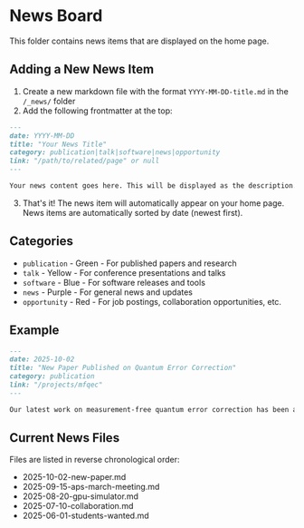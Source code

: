 # News Board

This folder contains news items that are displayed on the home page.

## Adding a New News Item

1. Create a new markdown file with the format `YYYY-MM-DD-title.md` in the `/_news/` folder
2. Add the following frontmatter at the top:

```markdown
---
date: YYYY-MM-DD
title: "Your News Title"
category: publication|talk|software|news|opportunity
link: "/path/to/related/page" or null
---

Your news content goes here. This will be displayed as the description.
```

3. That's it! The news item will automatically appear on your home page. News items are automatically sorted by date (newest first).

## Categories

- `publication` - Green - For published papers and research
- `talk` - Yellow - For conference presentations and talks
- `software` - Blue - For software releases and tools
- `news` - Purple - For general news and updates
- `opportunity` - Red - For job postings, collaboration opportunities, etc.

## Example

```markdown
---
date: 2025-10-02
title: "New Paper Published on Quantum Error Correction"
category: publication
link: "/projects/mfqec"
---

Our latest work on measurement-free quantum error correction has been accepted to Nature Physics! Check out the full details.
```

## Current News Files

Files are listed in reverse chronological order:
- 2025-10-02-new-paper.md
- 2025-09-15-aps-march-meeting.md
- 2025-08-20-gpu-simulator.md
- 2025-07-10-collaboration.md
- 2025-06-01-students-wanted.md

